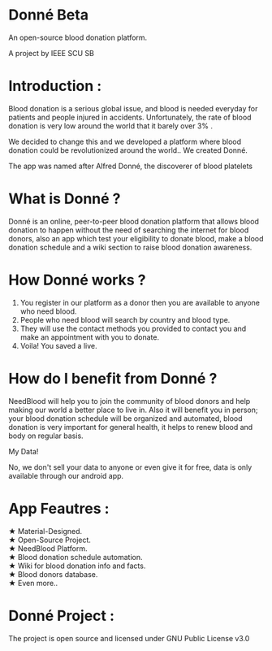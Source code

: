 # Donné Beta

An open-source blood donation platform.

A project by IEEE SCU SB 


# Introduction :

Blood donation is a serious global issue, and blood is needed everyday for patients and people injured in accidents. Unfortunately, the rate of blood donation is very low around the world that it barely over 3% .

We decided to change this and we developed a platform where blood donation could be revolutionized around the world.. 
We created Donné.

The app was named after Alfred Donné, the discoverer of blood platelets 

# What is Donné ?

Donné is an online, peer-to-peer blood donation platform that allows blood donation to happen without the need of searching the internet for blood donors, also an app which test your eligibility to donate blood, make a blood donation schedule and a wiki section to raise blood donation awareness.


# How Donné works ?

1) You register in our platform as a donor then you are available to anyone who need blood.
2) People who need blood will search by country and blood type.
3) They will use the contact methods you provided to contact you and make an appointment with you to donate.
4) Voila! You saved a live.


# How do I benefit from Donné ?

NeedBlood will help you to join the community of blood donors and help making our world a better place to live in. Also it will benefit you in person; your blood donation schedule will be organized and automated, blood donation is very important for general health, it helps to renew blood and body on regular basis.

My Data!

No, we don't sell your data to anyone or even give it for free, data is only available through our android app.


# App Feautres :

★ Material-Designed.   
★ Open-Source Project.  
★ NeedBlood Platform.   
★ Blood donation schedule automation.   
★ Wiki for blood donation info and facts.   
★ Blood donors database.   
★ Even more..   


# Donné Project :

The project is open source and licensed under GNU Public License v3.0
